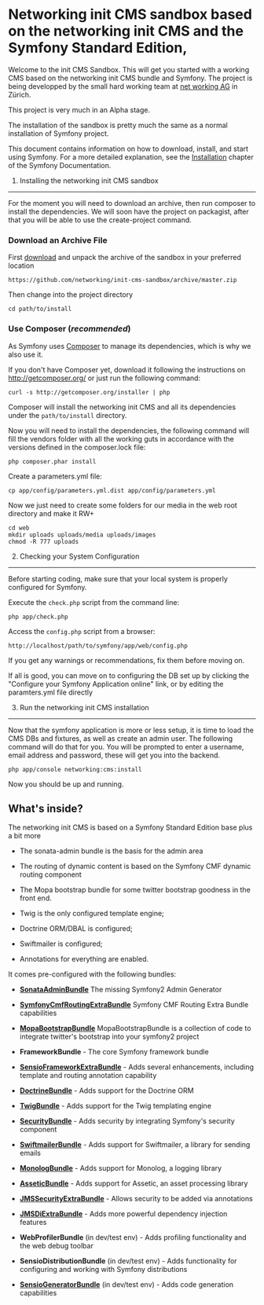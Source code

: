 Networking init CMS sandbox based on the networking init CMS and the Symfony Standard Edition,
========================

Welcome to the init CMS Sandbox. This will get you started with a working CMS based
on the networking init CMS bundle and Symfony. The project is being developped by the
small hard working team at [net working AG][1] in Zürich.

This project is very much in an Alpha stage.

The installation of the sandbox is pretty much the same as a normal installation of Symfony project.

This document contains information on how to download, install, and start
using Symfony. For a more detailed explanation, see the [Installation][1]
chapter of the Symfony Documentation.

1) Installing the networking init CMS sandbox
---------------------------------------------

For the moment you will need to download an archive, then run composer to install the
dependencies. We will soon have the project on packagist, after that you will be able to use
the create-project command.

### Download an Archive File

First [download][2] and unpack the archive of the sandbox in your preferred location

	https://github.com/networking/init-cms-sandbox/archive/master.zip

Then change into the project directory

	cd path/to/install

### Use Composer (*recommended*)

As Symfony uses [Composer][3] to manage its dependencies, which is why we also use it.

If you don't have Composer yet, download it following the instructions on
http://getcomposer.org/ or just run the following command:

    curl -s http://getcomposer.org/installer | php

Composer will install the networking init CMS and all its dependencies under the
`path/to/install` directory.

Now you will need to install the dependencies, the following command will fill the vendors
folder with all the working guts in accordance with the versions defined in the composer.lock
file:

    php composer.phar install

Create a parameters.yml file:

	cp app/config/parameters.yml.dist app/config/parameters.yml

Now we just need to create some folders for our media in the web root directory and make it RW+

	cd web
	mkdir uploads uploads/media uploads/images
	chmod -R 777 uploads


2) Checking your System Configuration
-------------------------------------

Before starting coding, make sure that your local system is properly
configured for Symfony.

Execute the `check.php` script from the command line:

    php app/check.php

Access the `config.php` script from a browser:

    http://localhost/path/to/symfony/app/web/config.php

If you get any warnings or recommendations, fix them before moving on.

If all is good, you can move on to configuring the DB set up by clicking the
"Configure your Symfony Application online" link, or by editing the paramters.yml
file directly


3) Run the networking init CMS installation
-------------------------------------------

Now that the symfony application is more or less setup, it is time to load the CMS DBs and
fixtures, as well as create an admin user. The following command will do that for you. You will
be prompted to enter a username, email address and password, these will get you into the backend.


	php app/console networking:cms:install

Now you should be up and running.

What's inside?
---------------

The networking init CMS is based on a Symfony Standard Edition base plus a bit more

  * The sonata-admin bundle is the basis for the admin area

  * The routing of dynamic content is based on the Symfony CMF dynamic routing component

  * The Mopa bootstrap bundle for some twitter bootstrap goodness in the front end.

  * Twig is the only configured template engine;

  * Doctrine ORM/DBAL is configured;

  * Swiftmailer is configured;

  * Annotations for everything are enabled.

It comes pre-configured with the following bundles:

  * [**SonataAdminBundle**][4] The missing Symfony2 Admin Generator

  * [**SymfonyCmfRoutingExtraBundle**][5]  Symfony CMF Routing Extra Bundle
        capabilities

  * [**MopaBootstrapBundle**][6] MopaBootstrapBundle is a collection of code to
    integrate twitter's bootstrap into your symfony2 project


  * **FrameworkBundle** - The core Symfony framework bundle

  * [**SensioFrameworkExtraBundle**][7] - Adds several enhancements, including
    template and routing annotation capability

  * [**DoctrineBundle**][8] - Adds support for the Doctrine ORM

  * [**TwigBundle**][9] - Adds support for the Twig templating engine

  * [**SecurityBundle**][10] - Adds security by integrating Symfony's security
    component

  * [**SwiftmailerBundle**][11] - Adds support for Swiftmailer, a library for
    sending emails

  * [**MonologBundle**][12] - Adds support for Monolog, a logging library

  * [**AsseticBundle**][13] - Adds support for Assetic, an asset processing
    library

  * [**JMSSecurityExtraBundle**][14] - Allows security to be added via
    annotations

  * [**JMSDiExtraBundle**][15] - Adds more powerful dependency injection
    features

  * **WebProfilerBundle** (in dev/test env) - Adds profiling functionality and
    the web debug toolbar

  * **SensioDistributionBundle** (in dev/test env) - Adds functionality for
    configuring and working with Symfony distributions

  * [**SensioGeneratorBundle**][16] (in dev/test env) - Adds code generation
    capabilities


[1]:  http://web.networking.ch
[2]:  https://github.com/networking/init-cms-sandbox/archive/master.zip
[3]:  http://getcomposer.org/
[4]:  http://sonata-project.org/bundles/admin
[5]:  http://symfony.com/doc/master/cmf/bundles/routing-extra.html
[6]:  http://symfony.com/doc/master/cmf/bundles/routing-extra.html
[7]:  http://symfony.com/doc/2.1/bundles/SensioFrameworkExtraBundle/index.html
[8]:  http://symfony.com/doc/2.1/book/doctrine.html
[9]:  http://symfony.com/doc/2.1/book/templating.html
[10]:  http://symfony.com/doc/2.1/book/security.html
[11]: http://symfony.com/doc/2.1/cookbook/email.html
[12]: http://symfony.com/doc/2.1/cookbook/logging/monolog.html
[13]: http://symfony.com/doc/2.1/cookbook/assetic/asset_management.html
[14]: http://jmsyst.com/bundles/JMSSecurityExtraBundle/1.1
[15]: http://jmsyst.com/bundles/JMSDiExtraBundle/1.0
[16]: http://symfony.com/doc/2.1/bundles/SensioGeneratorBundle/index.html
